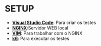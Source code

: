 # SETUP

- [**Visual Studio Code**](https://code.visualstudio.com/download): Para criar os testes
- [**NGINX**](./setup/nginx/0-nginx.md):Servidor WEB local
- [**VIM**](./setup/vim/vim.md): Para trabalhar com o NGINX
- [**k6**](./setup/k6/install.md): Para executar os testes